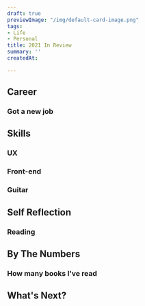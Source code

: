 ```yaml
---
draft: true
previewImage: "/img/default-card-image.png"
tags:
- Life
- Personal
title: 2021 In Review
summary: ''
createdAt: 

---
```

## Career

### Got a new job

## Skills

### UX

### Front-end

### Guitar

## Self Reflection

### Reading

## By The Numbers

### How many books I've read

### 

## What's Next?